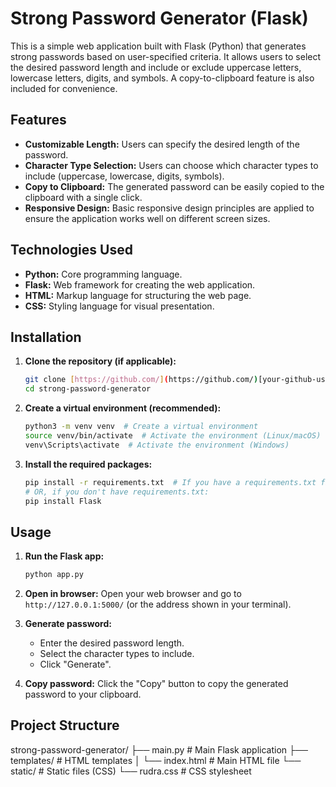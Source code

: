 # Strong Password Generator (Flask)

This is a simple web application built with Flask (Python) that generates strong passwords based on user-specified criteria.  It allows users to select the desired password length and include or exclude uppercase letters, lowercase letters, digits, and symbols.  A copy-to-clipboard feature is also included for convenience.

## Features

*   **Customizable Length:** Users can specify the desired length of the password.
*   **Character Type Selection:** Users can choose which character types to include (uppercase, lowercase, digits, symbols).
*   **Copy to Clipboard:** The generated password can be easily copied to the clipboard with a single click.
*   **Responsive Design:** Basic responsive design principles are applied to ensure the application works well on different screen sizes.

## Technologies Used

*   **Python:** Core programming language.
*   **Flask:** Web framework for creating the web application.
*   **HTML:** Markup language for structuring the web page.
*   **CSS:** Styling language for visual presentation.

## Installation

1.  **Clone the repository (if applicable):**
    ```bash
    git clone [https://github.com/](https://github.com/)[your-github-username]/strong-password-generator.git  # Replace with your repo URL
    cd strong-password-generator
    ```

2.  **Create a virtual environment (recommended):**
    ```bash
    python3 -m venv venv  # Create a virtual environment
    source venv/bin/activate  # Activate the environment (Linux/macOS)
    venv\Scripts\activate  # Activate the environment (Windows)
    ```

3.  **Install the required packages:**
    ```bash
    pip install -r requirements.txt  # If you have a requirements.txt file
    # OR, if you don't have requirements.txt:
    pip install Flask
    ```

## Usage

1.  **Run the Flask app:**
    ```bash
    python app.py
    ```

2.  **Open in browser:** Open your web browser and go to `http://127.0.0.1:5000/` (or the address shown in your terminal).

3.  **Generate password:**
    *   Enter the desired password length.
    *   Select the character types to include.
    *   Click "Generate".

4.  **Copy password:** Click the "Copy" button to copy the generated password to your clipboard.

## Project Structure 

strong-password-generator/
├── main.py          # Main Flask application
├── templates/      # HTML templates
│   └── index.html  # Main HTML file
└── static/         # Static files (CSS)
└── rudra.css   # CSS stylesheet
